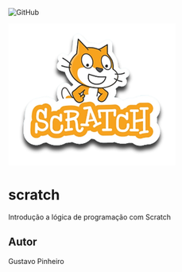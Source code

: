 ![GitHub](https://img.shields.io/github/license/pinheiro22/scratch?style=flat-query)

![Scratch](https://github.com/pinheiro22/scratch/blob/main/assets/icons/scratch.png)

# scratch
Introdução a lógica de programação com Scratch
## Autor
Gustavo Pinheiro 

